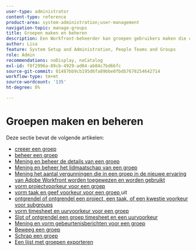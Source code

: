 ```yaml
---
user-type: administrator
content-type: reference
product-area: system-administration;user-management
navigation-topic: manage-groups
title: Groepen maken en beheren
description: Een Workfront-beheerder kan groepen gebruikers maken die overeenkomen met de afdelingsstructuur van uw organisatie. Groepen zijn vergelijkbaar met maar verschillen van teams en bedrijven.
author: Lisa
feature: System Setup and Administration, People Teams and Groups
role: Admin
recommendations: noDisplay, noCatalog
exl-id: f8f2996a-89cb-4929-ad04-ab84c7bd66fc
source-git-commit: 01487bb9cb195d6fa89bbe0fbdb7678254642714
workflow-type: tm+mt
source-wordcount: '135'
ht-degree: 0%

---
```


# Groepen maken en beheren

Deze sectie bevat de volgende artikelen:

* [ creeer een groep ](../../../administration-and-setup/manage-groups/create-and-manage-groups/create-a-group.md)
* [ beheer een groep ](../../../administration-and-setup/manage-groups/create-and-manage-groups/manage-a-group.md)
* [ Mening en beheer de details van een groep ](../../../administration-and-setup/manage-groups/create-and-manage-groups/view-and-manage-a-groups-details.md)
* [ Mening en beheer het lidmaatschap van een groep ](../../../administration-and-setup/manage-groups/create-and-manage-groups/view-and-manage-a-groups-memberships.md)
* [ Mening het aantal vergunningen die in een groep in de nieuwe ervaring van Adobe Workfront worden toegewezen en worden gebruikt ](../../../administration-and-setup/manage-groups/create-and-manage-groups/view-number-licenses-allocated-used-group.md)
* [ vorm projectvoorkeur voor een groep ](../../../administration-and-setup/manage-groups/create-and-manage-groups/configure-project-preferences-group.md)
* [ vorm taak en geef voorkeur voor een groep ](../../../administration-and-setup/manage-groups/create-and-manage-groups/configure-task-issue-preferences-group.md) uit
* [ ontgrendel of ontgrendel een project, een taak, of een kwestie voorkeur voor subgroups ](../../../administration-and-setup/manage-groups/create-and-manage-groups/lock-or-unlock-a-group-preference.md)
* [ vorm timesheet en uurvoorkeur voor een groep ](../../../administration-and-setup/manage-groups/create-and-manage-groups/configure-timesheet-hour-preferences-group.md)
* [ Slot of ontgrendel een groep timesheet en een uurvoorkeur ](../../../administration-and-setup/manage-groups/create-and-manage-groups/lock-or-unlock-a-group-timesheet-hour-preference.md)
* [ Mening en vorm gebeurtenisberichten voor een groep ](../../../administration-and-setup/manage-groups/create-and-manage-groups/view-and-configure-event-notifications-group.md)
* [ Beweeg een groep ](../../../administration-and-setup/manage-groups/create-and-manage-groups/move-a-group.md)
* [ Schrap een groep ](../../../administration-and-setup/manage-groups/create-and-manage-groups/delete-a-group.md)
* [Een lijst met groepen exporteren](../../../administration-and-setup/manage-groups/create-and-manage-groups/export-a-list-of-groups.md)
